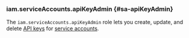 ### iam.serviceAccounts.apiKeyAdmin {#sa-apiKeyAdmin}

The `iam.serviceAccounts.apiKeyAdmin` role lets you create, update, and delete [API keys](../iam/concepts/authorization/api-key.md) for [service accounts](../iam/concepts/users/service-accounts.md).